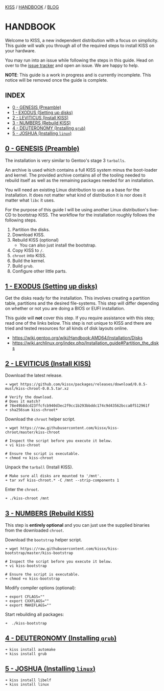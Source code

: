 [KISS](/) / [HANDBOOK](/handbook) / [BLOG](/posts)

# HANDBOOK

Welcome to KISS, a new independent distribution with a focus on simplicity. This guide will walk you through all of the required steps to install KISS on your hardware.

You may run into an issue while following the steps in this guide. Head on over to the [issue tracker](https://github.com/kissx/packages/issues) and open an issue. We are happy to help.

**NOTE**: This guide is a work in progress and is currently incomplete. This notice will be removed once the guide is complete.


## INDEX

<!-- vim-markdown-toc GFM -->

* [0 - GENESIS (Preamble)](#0---genesis-preamble)
* [1 - EXODUS (Setting up disks)](#1---exodus-setting-up-disks)
* [2 - LEVITICUS (Install KISS)](#2---leviticus-install-kiss)
* [3 - NUMBERS (Rebuild KISS)](#3---numbers-rebuild-kiss)
* [4 - DEUTERONOMY (Installing `grub`)](#4---deuteronomy-installing-grub)
* [5 - JOSHUA (Installing `linux`)](#5---joshua-installing-linux)

<!-- vim-markdown-toc -->


## [0 - GENESIS (Preamble)](#0---genesis-preamble)

The installation is very similar to Gentoo's stage 3 `tarballs`.

An archive is used which contains a full KISS system minus the boot-loader and kernel. The provided archive contains all of the tooling needed to rebuild itself as well as the remaining packages needed for an installation.

You will need an existing Linux distribution to use as a base for the installation. It does not matter what kind of distribution it is nor does it matter what `libc` it uses.

For the purpose of this guide I will be using another Linux distribution's live-CD to bootstrap KISS. The workflow for the installation roughly follows the following steps.

1. Partition the disks.
2. Download KISS.
3. Rebuild KISS (optional)
    - You can also just install the bootstrap.
4. Copy KISS to `/`.
5. `chroot` into KISS.
6. Build the kernel.
7. Build `grub`.
8. Configure other little parts.

## [1 - EXODUS (Setting up disks)](#1---exodus-setting-up-disks)

Get the disks ready for the installation. This involves creating a partition table, partitions and the desired file-systems. This step will differ depending on whether or not you are doing a BIOS or EUFI installation.

This guide will **not** cover this step. If you require assistance with this step; read one of the links below. This step is not unique to KISS and there are tried and tested resources for all kinds of disk layouts online.

- <https://wiki.gentoo.org/wiki/Handbook:AMD64/Installation/Disks>
- <https://wiki.archlinux.org/index.php/Installation_guide#Partition_the_disks>


## [2 - LEVITICUS (Install KISS)](#2---leviticus-downloading-kiss)

Download the latest release.

```
➜ wget https://github.com/kissx/packages/releases/download/0.0.5-musl/kiss-chroot-0.0.5.tar.xz

# Verify the download.
# Does it match?
# 78e49b8dcd23ffcfcb940d3ec2f9cc1b293bbddc174c9d43562bcca8f512961f
➜ sha256sum kiss-chroot*
```

Download the `chroot` helper script.

```
➜ wget https://raw.githubusercontent.com/kissx/kiss-chroot/master/kiss-chroot

# Inspect the script before you execute it below.
➜ vi kiss-chroot

# Ensure the script is executable.
➜ chmod +x kiss-chroot
```

Unpack the `tarball` (Install KISS).

```
# Make sure all disks are mounted to '/mnt'.
➜ tar xvf kiss-chroot.* -C /mnt --strip-components 1
```

Enter the `chroot`.

```
➜ ./kiss-chroot /mnt
```

## [3 - NUMBERS (Rebuild KISS)](#3---numbers-rebuild-kiss)

This step is **entirely optional** and you can just use the supplied binaries from the downloaded `chroot`.

Download the `bootstrap` helper script.

```
➜ wget https://raw.githubusercontent.com/kissx/kiss-bootstrap/master/kiss-bootstrap

# Inspect the script before you execute it below.
➜ vi kiss-bootstrap

# Ensure the script is executable.
➜ chmod +x kiss-bootstrap
```

Modify compiler options (optional):

```
➜ export CFLAGS=""
➜ export CXXFLAGS=""
➜ export MAKEFLAGS=""
```

Start rebuilding all packages:

```
➜  ./kiss-bootstrap
```

## [4 - DEUTERONOMY (Installing `grub`)](#4---numbers-installing-grub)

```
➜ kiss install automake
➜ kiss install grub
```

## [5 - JOSHUA (Installing `linux`)](#4---numbers-installing-grub)

```
➜ kiss install libelf
➜ kiss install linux
```
